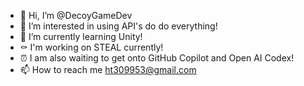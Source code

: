- 👋 Hi, I’m @DecoyGameDev
- 👀 I’m interested in using API's do do everything!
- 🌱 I’m currently learning Unity!
- ⚰️ I'm working on STEAL currently!
- ⏰ I am also waiting to get onto GitHub Copilot and Open AI Codex!
- 📫 How to reach me ht309953@gmail.com

